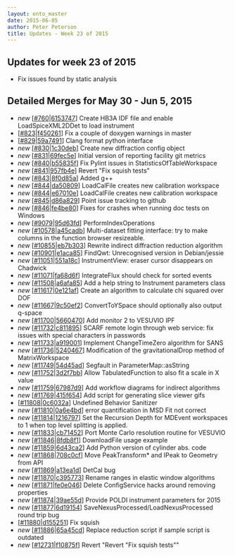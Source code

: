 ```yaml
---
layout: onto_master
date: 2015-06-05
author: Peter Peterson
title: Updates - Week 23 of 2015
---
```

Updates for week 23 of 2015
---------------------------
* Fix issues found by static analysis

Detailed Merges for May 30 - Jun 5, 2015
----------------------------------------
* *new* \[[#760](https://github.com/mantidproject/mantid/pull/760)\|[6153747](https://github.com/mantidproject/mantid/commit/615374773253da1cb686a06cd93bb406c62e4a73)\] Create HB3A IDF file and enable LoadSpiceXML2DDet to load instrument
* \[[#823](https://github.com/mantidproject/mantid/pull/823)\|[f450261](https://github.com/mantidproject/mantid/commit/f450261f9b8dfe58600f53fdf71f9485bbe13ab0)\] Fix a couple of doxygen warnings in master
* \[[#829](https://github.com/mantidproject/mantid/pull/829)\|[59a7491](https://github.com/mantidproject/mantid/commit/59a7491a0c033d9c713aef17b0f398a52bea8d25)\] Clang format python interface
* *new* \[[#830](https://github.com/mantidproject/mantid/pull/830)\|[1c30deb](https://github.com/mantidproject/mantid/commit/1c30deb9e8644cff36d21d4e453a97c2a7501fb2)\] Create new diffraction config object
* *new* \[[#831](https://github.com/mantidproject/mantid/pull/831)\|[69fec5e](https://github.com/mantidproject/mantid/commit/69fec5ea32ba312e636d30f18f5161d68e93c735)\] Initial version of reporting facility git metrics
* *new* \[[#840](https://github.com/mantidproject/mantid/pull/840)\|[b55835f](https://github.com/mantidproject/mantid/commit/b55835f45bdc577a12ab52639c4130277fd9f5f4)\] Fix Pylint issues in StatisticsOfTableWorkspace
* *new* \[[#841](https://github.com/mantidproject/mantid/pull/841)\|[957fb4e](https://github.com/mantidproject/mantid/commit/957fb4ee42bda74535a021b986fb38ca91deda52)\] Revert &quot;Fix squish tests&quot;
* *new* \[[#843](https://github.com/mantidproject/mantid/pull/843)\|[8f0d85a](https://github.com/mantidproject/mantid/commit/8f0d85aea32718ae6225ba947fa649e7ddf769b5)\] Added g++
* *new* \[[#844](https://github.com/mantidproject/mantid/pull/844)\|[da50809](https://github.com/mantidproject/mantid/commit/da50809ea2ab192a2c5ec156aeb35d30dc15432b)\] LoadCalFile creates new calibration workspace
* *new* \[[#844](https://github.com/mantidproject/mantid/pull/844)\|[e67010e](https://github.com/mantidproject/mantid/commit/e67010e0bfb878acc26d0a4c2c560e1bce73a719)\] LoadCalFile creates new calibration workspace
* *new* \[[#845](https://github.com/mantidproject/mantid/pull/845)\|[d86a829](https://github.com/mantidproject/mantid/commit/d86a8299cf8096c3009abe94471818595c0701e1)\] Point issue tracking to github
* *new* \[[#846](https://github.com/mantidproject/mantid/pull/846)\|[fe4be80](https://github.com/mantidproject/mantid/commit/fe4be80edcad6fca9178f8f0f3bf41fc912389e5)\] Fixes for crashes when running doc tests on Windows
* *new* \[[#9079](http://trac.mantidproject.org/mantid/ticket/9079)\|[95d63fd](https://github.com/mantidproject/mantid/commit/95d63fd9898ceeb13fbb1546eadfaec56823e9bb)\] PerformIndexOperations
* *new* \[[#10578](http://trac.mantidproject.org/mantid/ticket/10578)\|[a45cadb](https://github.com/mantidproject/mantid/commit/a45cadb421c595b1377286f1a83a3e3ed8a74696)\] Multi-dataset fitting interface: try to make columns in the function browser resizeable.
* *new* \[[#10855](http://trac.mantidproject.org/mantid/ticket/10855)\|[eb7b303](https://github.com/mantidproject/mantid/commit/eb7b303011d72d9aac711a2bfaa00c7cbbe89c32)\] Rewrite indirect diffraction reduction algorithm
* *new* \[[#10901](http://trac.mantidproject.org/mantid/ticket/10901)\|[e1aca85](https://github.com/mantidproject/mantid/commit/e1aca857446d75fd0293c0b1ef9bc983efd9c766)\] FindQwt: Unrecognised version in Debian/jessie
* *new* \[[#11051](http://trac.mantidproject.org/mantid/ticket/11051)\|[551a18c](https://github.com/mantidproject/mantid/commit/551a18c0c2c834be7ecc9a8970bea4dcfc50c880)\] InstrumentView: eraser cursor disappears on Chadwick
* *new* \[[#11071](http://trac.mantidproject.org/mantid/ticket/11071)\|[fa68d6f](https://github.com/mantidproject/mantid/commit/fa68d6f02a3863279e1ba10f8b1b97298ddc7c4c)\] IntegrateFlux should check for sorted events
* *new* \[[#11508](http://trac.mantidproject.org/mantid/ticket/11508)\|[a6afa85](https://github.com/mantidproject/mantid/commit/a6afa85b50312aacc41afe0c8cbe359b1918e8ee)\] Add a help string to Instrument parameters class
* *new* \[[#11617](http://trac.mantidproject.org/mantid/ticket/11617)\|[0e121af](https://github.com/mantidproject/mantid/commit/0e121af7cc8efab724110b11975261f1b1490eeb)\] Create an algorithm to calculate chi squared over DOF
* *new* \[[#11667](http://trac.mantidproject.org/mantid/ticket/11667)\|[9c50ef2](https://github.com/mantidproject/mantid/commit/9c50ef2dcfa5f32c86767da4b3c5f8a333de7093)\] ConvertToYSpace should optionally also output q-space
* *new* \[[#11700](http://trac.mantidproject.org/mantid/ticket/11700)\|[5660470](https://github.com/mantidproject/mantid/commit/566047084a3f25a497696bc7d3532d76f777460d)\] Add monitor 2 to VESUVIO IPF
* *new* \[[#11732](http://trac.mantidproject.org/mantid/ticket/11732)\|[c811895](https://github.com/mantidproject/mantid/commit/c811895a3bea12b95aac757cf5d41fa45eb9db3e)\] SCARF remote login through web service: fix issues with special characters in passwords
* *new* \[[#11733](http://trac.mantidproject.org/mantid/ticket/11733)\|[a919001](https://github.com/mantidproject/mantid/commit/a919001a125fa8a088ebb178116e165fb8140a46)\] Implement ChangeTimeZero algorithm for SANS
* *new* \[[#11736](http://trac.mantidproject.org/mantid/ticket/11736)\|[5240467](https://github.com/mantidproject/mantid/commit/5240467b4ebe996037c56b66fbc478ac6ac3facf)\] Modification of the gravitationalDrop method of MatrixWorkspace
* *new* \[[#11749](http://trac.mantidproject.org/mantid/ticket/11749)\|[54d45ad](https://github.com/mantidproject/mantid/commit/54d45ad608deb0611cb025f7db4b65236c27f06f)\] Segfault in ParameterMap::asString
* *new* \[[#11752](http://trac.mantidproject.org/mantid/ticket/11752)\|[3d2f7bb](https://github.com/mantidproject/mantid/commit/3d2f7bbb6406f825061aaa342d69877bf595aad5)\] Allow TabulatedFunction to also fit a scale in X value
* *new* \[[#11759](http://trac.mantidproject.org/mantid/ticket/11759)\|[67987d9](https://github.com/mantidproject/mantid/commit/67987d92a0714668e6089fd712422c57a3a98a6a)\] Add workflow diagrams for indirect algorithms
* *new* \[[#11769](http://trac.mantidproject.org/mantid/ticket/11769)\|[415f654](https://github.com/mantidproject/mantid/commit/415f654147f92a0e652a53f5cfc60aac30abf676)\] Add script for generating slice viewer gifs
* \[[#11808](http://trac.mantidproject.org/mantid/ticket/11808)\|[0c6032a](https://github.com/mantidproject/mantid/commit/0c6032a0d88ab6a6e903e8c9b9f305efc1e0ddb1)\] Undefined Behavior Sanitizer
* *new* \[[#11810](http://trac.mantidproject.org/mantid/ticket/11810)\|[0a6e4bd](https://github.com/mantidproject/mantid/commit/0a6e4bd4deff0dfd7523fd6123bd3f5df1e67fe7)\] error quantification in MSD Fit not correct
* *new* \[[#11814](http://trac.mantidproject.org/mantid/ticket/11814)\|[1216797](https://github.com/mantidproject/mantid/commit/1216797cfa144380958d11173224bb65b44cd7cd)\] Set the Recursion Depth for MDEvent workspaces to 1 when top level splitting is applied.
* *new* \[[#11833](http://trac.mantidproject.org/mantid/ticket/11833)\|[cb71452](https://github.com/mantidproject/mantid/commit/cb714526a069d2f376ce2d866bfa807a9604719f)\] Port Monte Carlo resolution routine for VESUVIO
* *new* \[[#11846](http://trac.mantidproject.org/mantid/ticket/11846)\|[8fdb8f1](https://github.com/mantidproject/mantid/commit/8fdb8f17bc1f5d803b1b203c44011bd0875b6ea2)\] DownloadFile usage example
* *new* \[[#11859](http://trac.mantidproject.org/mantid/ticket/11859)\|[6d43ca2](https://github.com/mantidproject/mantid/commit/6d43ca223a37efe4f843136077b6563903c9a590)\] Add Python version of cylinder abs. code
* *new* \[[#11868](http://trac.mantidproject.org/mantid/ticket/11868)\|[708c0cf](https://github.com/mantidproject/mantid/commit/708c0cf4d0471fd3ad38f2fac49b8510f39116dc)\] Move PeakTransform* and IPeak to Geometry from API
* *new* \[[#11869](http://trac.mantidproject.org/mantid/ticket/11869)\|[a13ea1d](https://github.com/mantidproject/mantid/commit/a13ea1d816baf7627e181d5b23534ee95c54cb71)\] DetCal bug
* *new* \[[#11870](http://trac.mantidproject.org/mantid/ticket/11870)\|[c395773](https://github.com/mantidproject/mantid/commit/c395773fed629d14c73d86ea66f76aac9d7cc374)\] Rename ranges in elastic window algorithms
* *new* \[[#11871](http://trac.mantidproject.org/mantid/ticket/11871)\|[fe0e046](https://github.com/mantidproject/mantid/commit/fe0e046e1d79786c95578f653587a2a16b38a140)\] Delete ConfigService hacks around removing properties
* *new* \[[#11874](http://trac.mantidproject.org/mantid/ticket/11874)\|[39ae55d](https://github.com/mantidproject/mantid/commit/39ae55d36cf9c89fca24359a47148c5d2615b953)\] Provide POLDI instrument parameters for 2015
* *new* \[[#11877](http://trac.mantidproject.org/mantid/ticket/11877)\|[6d19154](https://github.com/mantidproject/mantid/commit/6d19154e9f85cd1a22ec3869e01bf792a8cc828f)\] SaveNexusProcessed/LoadNexusProcessed round trip bug
* \[[#11880](http://trac.mantidproject.org/mantid/ticket/11880)\|[d155251](https://github.com/mantidproject/mantid/commit/d15525159a8a84886c730614d6f1859e4e4a4997)\] Fix squish
* *new* \[[#11886](http://trac.mantidproject.org/mantid/ticket/11886)\|[65a45cd](https://github.com/mantidproject/mantid/commit/65a45cd1b6e7ee6d63d027f6df4858d769c04f0f)\] Replace reduction script if sample script is outdated
* *new* \[[#12731](https://github.com/mantidproject/mantid/pull/12731)\|[f10875f](https://github.com/mantidproject/mantid/commit/f10875f361dc4a5e309888eecfd1e24318ece682)\] Revert &quot;Revert &quot;Fix squish tests&quot;&quot;
